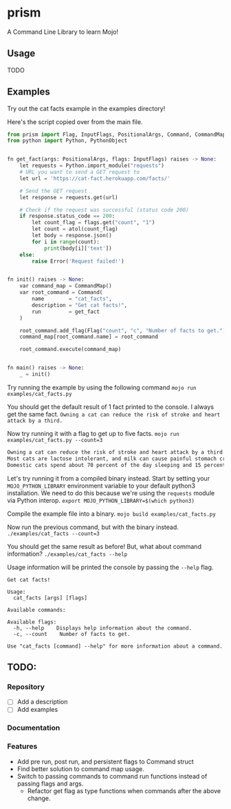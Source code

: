 # prism
A Command Line Library to learn Mojo!

## Usage
TODO

## Examples
Try out the cat facts example in the examples directory!

Here's the script copied over from the main file.
```py
from prism import Flag, InputFlags, PositionalArgs, Command, CommandMap, add_command
from python import Python, PythonObject


fn get_fact(args: PositionalArgs, flags: InputFlags) raises -> None:
    let requests = Python.import_module("requests")
    # URL you want to send a GET request to
    let url = 'https://cat-fact.herokuapp.com/facts/'

    # Send the GET request
    let response = requests.get(url)

    # Check if the request was successful (status code 200)
    if response.status_code == 200:
        let count_flag = flags.get("count", "1")
        let count = atol(count_flag)
        let body = response.json()
        for i in range(count):
            print(body[i]['text'])
    else:
        raise Error('Request failed!')


fn init() raises -> None:
    var command_map = CommandMap()
    var root_command = Command(
        name        = "cat_facts", 
        description = "Get cat facts!", 
        run         = get_fact
    )

    root_command.add_flag(Flag("count", "c", "Number of facts to get."))
    command_map[root_command.name] = root_command

    root_command.execute(command_map)


fn main() raises -> None:
    _ = init()
```

Try running the example by using the following command
`mojo run examples/cat_facts.py`

You should get the default result of 1 fact printed to the console. I always get the same fact.
`Owning a cat can reduce the risk of stroke and heart attack by a third.`

Now try running it with a flag to get up to five facts.
`mojo run examples/cat_facts.py --count=3`

```txt
Owning a cat can reduce the risk of stroke and heart attack by a third.
Most cats are lactose intolerant, and milk can cause painful stomach cramps and diarrhea. It's best to forego the milk and just give your cat the standard: clean, cool drinking water.
Domestic cats spend about 70 percent of the day sleeping and 15 percent of the day grooming.
```

Let's try running it from a compiled binary instead. Start by setting your `MOJO_PYTHON_LIBRARY` environment variable to your default python3 installation. We need to do this because we're using the `requests` module via Python interop.
`export MOJO_PYTHON_LIBRARY=$(which python3)`

Compile the example file into a binary.
`mojo build examples/cat_facts.py`

Now run the previous command, but with the binary instead.
`./examples/cat_facts --count=3`

You should get the same result as before! But, what about command information?
`./examples/cat_facts --help`

Usage information will be printed the console by passing the `--help` flag.
```
Get cat facts!

Usage:
  cat_facts [args] [flags]

Available commands:

Available flags:
  -h, --help    Displays help information about the command.
  -c, --count    Number of facts to get.

Use "cat_facts [command] --help" for more information about a command.
```

## TODO:
### Repository
- [ ] Add a description
- [ ] Add examples

### Documentation

### Features
- Add pre run, post run, and persistent flags to Command struct
- Find better solution to command map usage.
- Switch to passing commands to command run functions instead of passing flags and args.
  - Refactor get flag as type functions when commands after the above change.